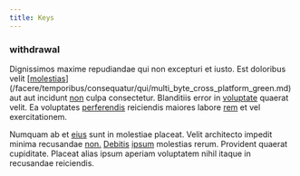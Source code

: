 ```yaml
---
title: Keys
---
```


### withdrawal

Dignissimos maxime repudiandae qui non excepturi et iusto. Est doloribus velit [[molestias](/aspernatur/strategist_silver.md)](/facere/temporibus/consequatur/qui/multi_byte_cross_platform_green.md) aut aut incidunt [non](/facere/temporibus/excepturi/credit_card_account_blue_methodical.md) culpa consectetur. Blanditiis error in [voluptate](/facere/adipisci/quam/rustic_steel_salad.md) quaerat velit. Ea voluptates [perferendis](/facere/odit/equatorial_guinea.md) reiciendis maiores labore [rem](/eos/velit/awesome.md) et vel exercitationem.

Numquam ab et [eius](/eos/est/multi_tasking_engage_communications.md) sunt in molestiae placeat. Velit architecto impedit minima recusandae [non.](/facere/temporibus/consequatur/cross_platform_indiana_flexibility.md) [Debitis](/consequatur/back_up.md) [ipsum](/facere/adipisci/quam/saint_vincent_and_the_grenadines.md) molestias rerum. Provident quaerat cupiditate. Placeat alias ipsum aperiam voluptatem nihil itaque in recusandae reiciendis.
